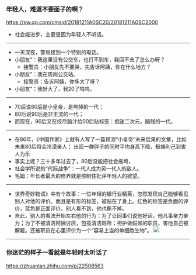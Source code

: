 ### 年轻人，难道不要面子的啊？
https://xw.qq.com/cmsid/20181211A0SC20/20181211A0SC2000
- 社会能进步，主要是因为年轻人不听话。
---
- 一天深夜，警局接到一个特别的电话。
- 小朋友”：我这里没有公交车，也打不到车，我回不去了怎么办呀？
  - 接警员：小朋友先不要哭，先告诉阿姨，你在什么地方？
- 小朋友”：我在周岗公交站。
  - 接警员：告诉阿姨，你多大了呀？
- 小朋友”：我好大了，我20了呜呜。
---
- 70后说80后是小皇帝，是垮掉的一代；
- 80后说90后是非主流的一代；
- 而现在，90后又在绞尽脑汁给00后贴标签：痴迷二次元，脑残的一代。
---
- 在86年，《中国作家》上就有人写了一篇预测“小皇帝”未来后果的文章，比如未来80后将会冷漠亲人；
出现一群胖子的同时平均身高下降，极端利己到害人为乐
- 事实上呢？三十多年过去了，80后没能把社会拖垮，
- 社会学所说的“代际战争”：一代人成为另一代人的敌人。
- 毛姆：年长者最大的修养就是控制住批评年轻人的欲望。
---
- 世界奇妙物语》中有个故事：一位年轻的银行业精英，忽然发现自己能够看见别人对他的评价。而且是有形的标签，被贴在了身上。红色的标签是负面的评价，蓝色是正面评价。别人看不到，他也撕不掉。
- 自此，别人的看法开始左右他的行为：为了让同事们说他好话，他凡事亲力亲为；为了不被清洁阿姨讨厌，包揽清洁厕所；袒护做假账的职员，害他自己被解雇。还被职员在心里评价为一个“容易上当的单细胞生物”。
![](https://inews.gtimg.com/newsapp_bt/0/6781570999/641)
---
### 你迷茫的样子一看就是年轻时太听话了
https://zhuanlan.zhihu.com/p/22508563
